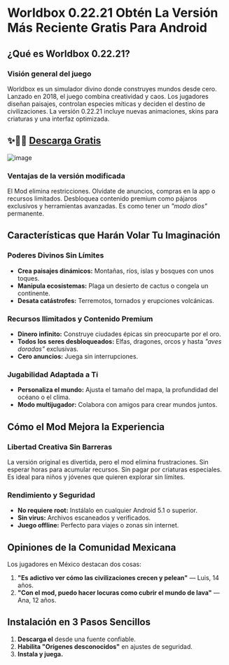 # Worldbox 0.22.21 Obtén La Versión Más Reciente Gratis Para Android

## ¿Qué es Worldbox 0.22.21?

### Visión general del juego  
Worldbox es un simulador divino donde construyes mundos desde cero. Lanzado en 2018, el juego combina creatividad y caos. Los jugadores diseñan paisajes, controlan especies míticas y deciden el destino de civilizaciones. La versión 0.22.21 incluye nuevas animaciones, skins para criaturas y una interfaz optimizada.  

## ✨🎉🎉 [Descarga Gratis](https://modhello.io/worldbox.html)

![image](https://github.com/user-attachments/assets/a71e1f40-945d-40b2-940f-026820afe274)

### Ventajas de la versión modificada  
El Mod elimina restricciones. Olvídate de anuncios, compras en la app o recursos limitados. Desbloquea contenido premium como pájaros exclusivos y herramientas avanzadas. Es como tener un *"modo dios"* permanente.  

## Características que Harán Volar Tu Imaginación  

### Poderes Divinos Sin Límites  
- **Crea paisajes dinámicos:** Montañas, ríos, islas y bosques con unos toques.  
- **Manipula ecosistemas:** Plaga un desierto de cactus o congela un continente.  
- **Desata catástrofes:** Terremotos, tornados y erupciones volcánicas.  

### Recursos Ilimitados y Contenido Premium  
- **Dinero infinito:** Construye ciudades épicas sin preocuparte por el oro.  
- **Todos los seres desbloqueados:** Elfas, dragones, orcos y hasta *"aves doradas"* exclusivas.  
- **Cero anuncios:** Juega sin interrupciones.  

### Jugabilidad Adaptada a Ti  
- **Personaliza el mundo:** Ajusta el tamaño del mapa, la profundidad del océano o el clima.  
- **Modo multijugador:** Colabora con amigos para crear mundos juntos.  

## Cómo el Mod Mejora la Experiencia  

### Libertad Creativa Sin Barreras  
La versión original es divertida, pero el mod elimina frustraciones. Sin esperar horas para acumular recursos. Sin pagar por criaturas especiales. Es ideal para niños y jóvenes que quieren explorar sin límites.  

### Rendimiento y Seguridad  
- **No requiere root:** Instálalo en cualquier Android 5.1 o superior.  
- **Sin virus:** Archivos escaneados y verificados.  
- **Juego offline:** Perfecto para viajes o zonas sin internet.  

## Opiniones de la Comunidad Mexicana  
Los jugadores en México destacan dos cosas:  
1. **"Es adictivo ver cómo las civilizaciones crecen y pelean"** — Luis, 14 años.  
2. **"Con el mod, puedo hacer locuras como cubrir el mundo de lava"** — Ana, 12 años.  

## Instalación en 3 Pasos Sencillos  
1. **Descarga el** desde una fuente confiable.  
2. **Habilita "Orígenes desconocidos"** en ajustes de seguridad.  
3. **Instala y juega.** 
